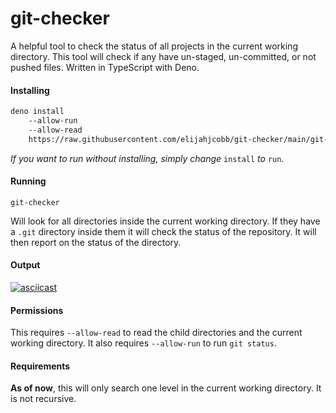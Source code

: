 # git-checker
A helpful tool to check the status of all projects in the current working directory. This tool will check if any have
 un-staged, un-committed, or not pushed files. Written in TypeScript with Deno.

#### Installing
```bash
deno install
	--allow-run
	--allow-read
	https://raw.githubusercontent.com/elijahjcobb/git-checker/main/git-checker.ts
```

*If you want to run without installing, simply change* `install` *to* `run`.

#### Running
`git-checker`

Will look for all directories inside the current working directory. If they have a `.git` directory
inside them it will check the status of the repository. It will then report on the status of the directory.

#### Output
[![asciicast](https://asciinema.org/a/zIVRRiwW0rbjMWhqTQnPN0ArW.svg)](https://asciinema.org/a/zIVRRiwW0rbjMWhqTQnPN0ArW)

#### Permissions
This requires `--allow-read` to read the child directories and the current working directory. It also requires
`--allow-run` to run `git status`. 

#### Requirements
**As of now**, this will only search one level in the current working directory. It is not recursive.